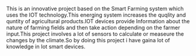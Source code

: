 This is an innovative project based on the Smart Farming system which uses the IOT technology.This energing system increases the quqlity and quntity of agricultural products.IOT devices provide Information about the nature of farming fields and then take action depending on the farmer input.This project involves a lot of sensors to calculate or measeure the changes by the climate.So by doing this project i have gaina lot of knowledge in Iot smart devices.
